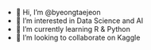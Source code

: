 - 👋 Hi, I’m @byeongtaejeon
- 👀 I’m interested in Data Science and AI
- 🌱 I’m currently learning R & Python
- 💞️ I’m looking to collaborate on Kaggle

<!---
byeongtaejeon/byeongtaejeon is a ✨ special ✨ repository because its `README.md` (this file) appears on your GitHub profile.
You can click the Preview link to take a look at your changes.
--->
